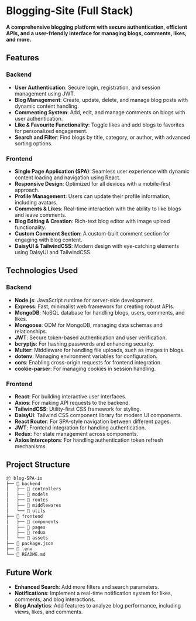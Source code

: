 # Blogging-Site (Full Stack)

**A comprehensive blogging platform with secure authentication, efficient APIs, and a user-friendly interface for managing blogs, comments, likes, and more.**

## Features

### Backend
- **User Authentication**: Secure login, registration, and session management using JWT.
- **Blog Management**: Create, update, delete, and manage blog posts with dynamic content handling.
- **Commenting System**: Add, edit, and manage comments on blogs with user authentication.
- **Like & Favourite Functionality**: Toggle likes and add blogs to favorites for personalized engagement.
- **Search and Filter**: Find blogs by title, category, or author, with advanced sorting options.

### Frontend
- **Single Page Application (SPA)**: Seamless user experience with dynamic content loading and navigation using React.
- **Responsive Design**: Optimized for all devices with a mobile-first approach.
- **Profile Management**: Users can update their profile information, including avatars.
- **Comments & Likes**: Real-time interaction with the ability to like blogs and leave comments.
- **Blog Editing & Creation**: Rich-text blog editor with image upload functionality.
- **Custom Comment Section**: A custom-built comment section for engaging with blog content.
- **DaisyUI & TailwindCSS**: Modern design with eye-catching elements using DaisyUI and TailwindCSS.

## Technologies Used

### Backend
- **Node.js**: JavaScript runtime for server-side development.
- **Express**: Fast, minimalist web framework for creating robust APIs.
- **MongoDB**: NoSQL database for handling blogs, users, comments, and likes.
- **Mongoose**: ODM for MongoDB, managing data schemas and relationships.
- **JWT**: Secure token-based authentication and user verification.
- **bcryptjs**: For hashing passwords and enhancing security.
- **Multer**: Middleware for handling file uploads, such as images in blogs.
- **dotenv**: Managing environment variables for configuration.
- **cors**: Enabling cross-origin requests for frontend integration.
- **cookie-parser**: For managing cookies in session handling.

### Frontend
- **React**: For building interactive user interfaces.
- **Axios**: For making API requests to the backend.
- **TailwindCSS**: Utility-first CSS framework for styling.
- **DaisyUI**: Tailwind CSS component library for modern UI components.
- **React Router**: For SPA-style navigation between different pages.
- **JWT**: Frontend integration for handling authentication.
- **Redux**: For state management across components.
- **Axios Interceptors**: For handling authentication token refresh mechanisms.

## Project Structure

```bash
📦 blog-SPA-io
├── 📁 backend
│   ├── 📁 controllers
│   ├── 📁 models
│   ├── 📁 routes
│   ├── 📁 middlewares
│   └── 📁 utils
├── 📁 frontend
│   ├── 📁 components
│   ├── 📁 pages
│   ├── 📁 redux
│   └── 📁 assets
├── 📄 package.json
├── 📄 .env
└── 📄 README.md
```
## Future Work

- **Enhanced Search**: Add more filters and search parameters.
- **Notifications**: Implement a real-time notification system for likes, comments, and blog interactions.
- **Blog Analytics**: Add features to analyze blog performance, including views, likes, and comments.
